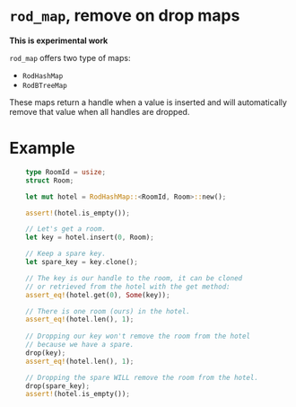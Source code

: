 # `rod_map`, remove on drop maps

**This is experimental work**

`rod_map` offers two type of maps:
- `RodHashMap`
- `RodBTreeMap`

These maps return a handle when a value is inserted and will automatically remove that value when all handles are dropped.

# Example
```rust
    type RoomId = usize;
    struct Room;

    let mut hotel = RodHashMap::<RoomId, Room>::new();

    assert!(hotel.is_empty());

    // Let's get a room.
    let key = hotel.insert(0, Room);

    // Keep a spare key.
    let spare_key = key.clone();

    // The key is our handle to the room, it can be cloned
    // or retrieved from the hotel with the get method:
    assert_eq!(hotel.get(0), Some(key));

    // There is one room (ours) in the hotel.
    assert_eq!(hotel.len(), 1);
    
    // Dropping our key won't remove the room from the hotel
    // because we have a spare.
    drop(key);
    assert_eq!(hotel.len(), 1);

    // Dropping the spare WILL remove the room from the hotel.
    drop(spare_key);
    assert!(hotel.is_empty());
```